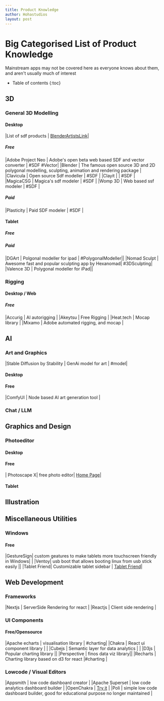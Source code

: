 ```yaml
---
title: Product Knowledge
author: Hohastudios
layout: post
---
```



# Big Categorised List of Product Knowledge
Mainstream apps may not be covered here as everyone knows about them, and aren't usually much of interest

* Table of contents
{:toc}

## 3D

### General 3D Modelling
#### Desktop

|List of sdf products | [BlenderArtistsLink](https://blenderartists.org/t/the-big-magicacsg-and-sdf-modeling-thread/1293075/1)|

##### Free

|Adobe Project Neo | Adobe's open beta web based SDF and vector converter | #SDF #Vector|
|Blender | The famous open source 3D and 2D polygonal modelling, sculpting, animation and rendering package |
|Clavicula | Open source Sdf modeller | #SDF |
|Clayit | | #SDF |
|MagicaCSG | Magica's sdf modeler | #SDF |
|Womp 3D | Web based ssf modeler | #SDF |


##### Paid

|Plasticity | Paid SDF modeler | #SDF |

#### Tablet

##### Free


##### Paid

|DGArt | Polgonal modeller for ipad | #PolygonalModeller||
|Nomad Sculpt | Awesome fast and popular sculpting app by Hexanomad| #3DSculpting|
|Valence 3D | Polygonal modeller for iPad||

### Rigging

#### Desktop / Web
##### Free

|Accurig | AI autorigging |
|Akeytsu | Free Rigging |
|Heat.tech | Mocap library |
|Mixamo | Adobe automated rigging, and mocap |


## AI

### Art and Graphics

|Stable Diffusion by Stability | GenAi model for art | #model|
	
#### Desktop

#### Free

|ComfyUI | Node based AI art generation tool |
    

### Chat / LLM

## Graphics and Design

### Photoeditor

#### Desktop

#### Free

| Photoscape X| free photo editor| [Home Page](http://x.photoscape.org)|

#### Tablet

## Illustration

## Miscellaneous Utilities

### Windows

#### Free
|GestureSign| custom geatures to make tablets more touchscreen friendly in Windows| |
|Ventoy| usb boot that allows booting linux from usb stick easily ||
|Tablet Friend| Customizable tablet sidebar | [Tablet Friend](https://github.com/Martenfur/TabletFriend)|

## Web Development

### Frameworks
    
|Nextjs | ServerSide Rendering for react |
|Reactjs | Client side rendering |

### UI Components

#### Free/Opensource

|Apache echarts | visualisation library | #charting|
|Chakra | React ui component library | |
|Cubejs | Semantic layer for data analytics | |
|D3js | Popular charting library ||
|Perspective | finos data viz library||
|Recharts | Charting library based on d3 for react |#charting |



### Lowcode / Visual Editors

|Appsmith | low code dashboard creator |
|Apache Superset | low code analytics dashboard builder |
|OpenChakra | [Try it](https://v1.openchakra.app/) |
|Poli | simple low code dashboard builder, good for educational purpose no longer maintained |
